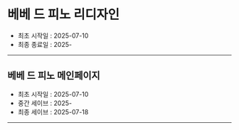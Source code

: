 # 베베 드 피노 리디자인
- 최초 시작일 : 2025-07-10
- 최종 종료일 : 2025-

-----

## 베베 드 피노 메인페이지
- 최초 시작일 : 2025-07-10
- 중간 세이브 : 2025-
- 최종 세이브 : 2025-07-18

-----